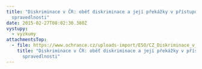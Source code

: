 ```yaml
---
title: "Diskriminace v ČR: oběť diskriminace a její překážky v přístupu ke
  spravedlnosti"
date: 2015-02-27T08:02:30.380Z
vystupy:
  - vyzkumy
attachmentsTop:
  - file: https://www.ochrance.cz/uploads-import/ESO/CZ_Diskriminace_v_CR_vyzkum_01.pdf
    title: "Diskriminace v ČR: oběť diskriminace a její překážky v přístupu ke
      spravedlnosti"
---
```

